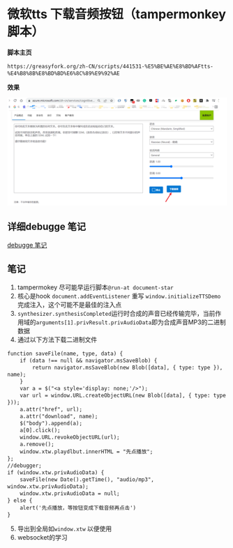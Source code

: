 # 微软tts 下载音频按钮（tampermonkey脚本）
**脚本主页**

```
https://greasyfork.org/zh-CN/scripts/441531-%E5%BE%AE%E8%BD%AFtts-%E4%B8%8B%E8%BD%BD%E6%8C%89%E9%92%AE
```

**效果**

![image-20220315190356310](assets/readme/image-20220315190356310.png)

## 详细debugge 笔记
[debugge 笔记](./debugge_note.md)

## 笔记

1. tampermokey 尽可能早运行脚本`@run-at document-star`
2. 核心是hook `document.addEventListener` 重写 `window.initializeTTSDemo` 完成注入，这个可能不是最佳的注入点
3. `synthesizer.synthesisCompleted`运行时合成的声音已经传输完毕，当前作用域的`arguments[1].privResult.privAudioData`即为合成声音MP3的二进制数据
4. 通过以下方法下载二进制文件

```
function saveFile(name, type, data) {
    if (data !== null && navigator.msSaveBlob) {
        return navigator.msSaveBlob(new Blob([data], { type: type }), name);
    }
    var a = $("<a style='display: none;'/>");
    var url = window.URL.createObjectURL(new Blob([data], { type: type }));
    a.attr("href", url);
    a.attr("download", name);
    $("body").append(a);
    a[0].click();
    window.URL.revokeObjectURL(url);
    a.remove();
    window.xtw.playdlbut.innerHTML = "先点播放";
};
//debugger;
if (window.xtw.privAudioData) {
    saveFile(new Date().getTime(), "audio/mp3", window.xtw.privAudioData);
    window.xtw.privAudioData = null;
} else {
    alert('先点播放，等按钮变成下载音频再点击')
}
```

5. 导出到全局如`window.xtw` 以便使用
6. websocket的学习